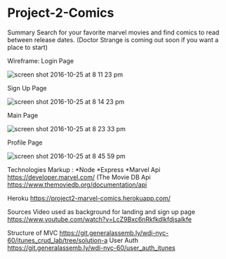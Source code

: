 # Project-2-Comics

Summary
Search for your favorite marvel movies and find comics to read between release dates. (Doctor Strange is coming out soon if you want a place to start)

Wireframe:
Login Page 

![screen shot 2016-10-25 at 8 11 23 pm](https://cloud.githubusercontent.com/assets/20092541/19730955/d162ceb0-9b69-11e6-932d-7df29bccd9bc.png)

Sign Up Page 

![screen shot 2016-10-25 at 8 14 23 pm](https://cloud.githubusercontent.com/assets/20092541/19730987/f632105c-9b69-11e6-8e17-18bea74f450b.png)

Main Page

![screen shot 2016-10-25 at 8 23 33 pm](https://cloud.githubusercontent.com/assets/20092541/19731000/0103158a-9b6a-11e6-8b76-798fbb9c5d51.png)

Profile Page 

![screen shot 2016-10-25 at 8 45 59 pm](https://cloud.githubusercontent.com/assets/20092541/19731018/0c8bb9ca-9b6a-11e6-9dc6-3443e7410578.png)

Technologies
Markup :
*Node
*Express
*Marvel Api
https://developer.marvel.com/
(The Movie DB Api
https://www.themoviedb.org/documentation/api

Heroku
https://project2-marvel-comics.herokuapp.com/

Sources
Video used as background for landing and sign up page https://www.youtube.com/watch?v=LcZ9Bxc6nRkfkdlkfdjsalkfe

Structure of MVC https://git.generalassemb.ly/wdi-nyc-60/itunes_crud_lab/tree/solution-a
User Auth https://git.generalassemb.ly/wdi-nyc-60/user_auth_itunes





